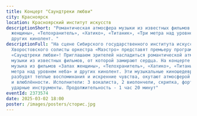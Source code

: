 ```yaml
---
title: Концерт "Саундтреки любви"
city: Красноярск
location: Красноярский институт искусств
descriptionShort: "Романтическая атмосфера музыки из известных фильмов «Запах
  женщины», «Телохранитель», «Хатико», «Титаник», «Три метра над уровнем неба» и
  других кинолент. "
descriptionFull: "На сцене Сибирского государственного института искусств им. Д.
  Хворостовского солисты оркестра «Маэстро» представят премьеру программы
  «Саундтреки любви»! Приглашаем зрителей насладиться романтической атмосферой
  музыки из известных фильмов, от которой замирают сердца. На концерте прозвучит
  музыка из фильмов «Запах женщины», «Телохранитель», «Хатико», «Титаник», «Три
  метра над уровнем неба» и других кинолент. Эти музыкальные киношедевры
  разбудят теплые воспоминания и искренние чувства, окутают атмосферой нежности
  и влюблённости. Исполнители: 3 вокалиста, 2 виолончели, скрипка, фортепиано,
  ударные инструменты. Продолжительность - 1 час 20 минут"
eventId: 2373574
date: 2025-03-02 18:00
poster: /images/posters/сторис.jpg
---
```

